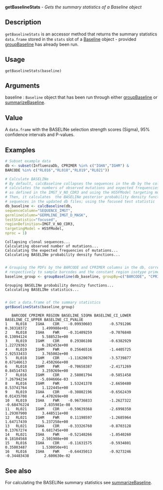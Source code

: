 





**getBaselineStats** - *Gets the summary statistics of a Baseline object*

Description
--------------------

`getBaselineStats` is an accessor method that returns the 
summary statistics `data.frame` stored in the `stats` slot of a 
[Baseline](Baseline-class.md) object - provided [groupBaseline](groupBaseline.md) has already been run.


Usage
--------------------
```
getBaselineStats(baseline)
```

Arguments
-------------------

baseline
:   `Baseline` object that has been run through
either [groupBaseline](groupBaseline.md) or [summarizeBaseline](summarizeBaseline.md).



Value
-------------------

A `data.frame` with the BASELINe selection strength scores (Sigma),
95% confidence intervals and P-values.



Examples
-------------------

```R
# Subset example data
db <- subset(InfluenzaDb, CPRIMER %in% c("IGHA","IGHM") & 
BARCODE %in% c("RL016","RL018","RL019","RL021"))

# Calculate BASELINe
# By default, calcBaseline collapses the sequences in the db by the column "CLONE",
# calculates the numbers of observed mutations and expected frequencies of mutations,
# as defined in the IMGT_V_NO_CDR3 and using the HS5FModel targeting model.
# Then, it calculates  the BASELINe posterior probability density functions (PDFs) for
# sequences in the updated db files; using the focused test statistic
db_baseline <- calcBaseline(db, 
sequenceColumn="SEQUENCE_IMGT",
germlineColumn="GERMLINE_IMGT_D_MASK", 
testStatistic="focused",
regionDefinition=IMGT_V_NO_CDR3,
targetingModel = HS5FModel,
nproc = 1)

```


```
Collapsing clonal sequences...
Calculating observed number of mutations...
Calculating the expected frequencies of mutations...
Calculating BASELINe probability density functions...

```


```R

# Grouping the PDFs by the BARCODE and CPRIMER columns in the db, corresponding 
# respectively to sample barcodes and the constant region isotype primers.
baseline_group <- groupBaseline(db_baseline, groupBy=c("BARCODE", "CPRIMER"))

```


```
Grouping BASELINe probability density functions...
Calculating BASELINe statistics...

```


```R

# Get a data.frame of the summary statistics
getBaselineStats(baseline_group)
```


```
   BARCODE CPRIMER REGION BASELINE_SIGMA BASELINE_CI_LOWER BASELINE_CI_UPPER BASELINE_CI_PVALUE
1    RL018    IGHA    CDR    -0.09930603        -0.5791206        0.38318372       1.499988e+01
2    RL018    IGHA    FWR    -0.31409259        -0.7076840        0.13094124       5.588523e+00
3    RL019    IGHM    CDR     0.29386108        -0.6382929        1.22729363       6.282453e+00
4    RL019    IGHM    FWR     0.25646516        -1.4405725        2.92533433       3.765002e+00
5    RL018    IGHM    CDR    -1.11620070        -3.5739877        0.67146613       2.450266e+00
6    RL018    IGHM    FWR    -0.70658387        -2.4171269        0.84514743       3.259269e+00
7    RL016    IGHM    CDR     2.58001794        -0.5851458        7.26794234      -5.694666e-03
8    RL016    IGHM    FWR     1.53241378        -2.6650480        8.53741764       1.122445e+00
9    RL019    IGHA    CDR    -0.30802196        -0.6562439        0.01435708       4.470269e+00
10   RL019    IGHA    FWR    -0.96736833        -1.2627322       -0.68476224       2.835981e-08
11   RL021    IGHM    CDR    -0.59639368        -2.6998350        1.29307900       3.448511e+00
12   RL021    IGHM    FWR     0.11198597        -1.2685964        1.64717439       5.237258e+00
13   RL021    IGHA    CDR    -0.33326760        -0.8703128        0.13767274       6.681745e+00
14   RL021    IGHA    FWR    -0.52148266        -1.0540260        0.18104568       2.501908e+00
15   RL016    IGHA    CDR    -0.11631575        -0.5934801        0.35003487       1.530050e+01
16   RL016    IGHA    FWR    -0.64435013        -0.9273246       -0.34483438       2.600630e-02

```



See also
-------------------

For calculating the BASELINe summary statistics see [summarizeBaseline](summarizeBaseline.md).



